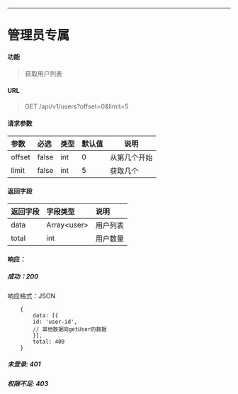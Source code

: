 -----------
# 管理员专属
#### 功能

> 获取用户列表

#### URL

> GET /api/v1/users?offset=0&limit=5

#### 请求参数

|参数|必选|类型|默认值|说明|
|:----- |:-------|:------|:-----|----- |
|offset|false|int|0| 从第几个开始|
|limit|false|int|5| 获取几个|

#### 返回字段
|返回字段|字段类型|说明 |
|:----- |:------|:----------------------------- |
|data | Array\<user> | 用户列表 |
|total | int | 用户数量 |

#### 响应：
##### 成功：200
响应格式：JSON
```
	{
		data: [{
		id: 'user-id',
		// 其他数据同getUser的数据
		}],
		total: 400
	}
```
##### 未登录: 401
##### 权限不足: 403
